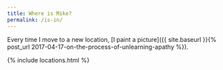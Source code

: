 ```yaml
---
title: Where is Mike?
permalink: /is-in/
---
```


Every time I move to a new location, [I paint a picture]({{ site.baseurl }}{% post_url 2017-04-17-on-the-process-of-unlearning-apathy %}).

{% include locations.html %}
